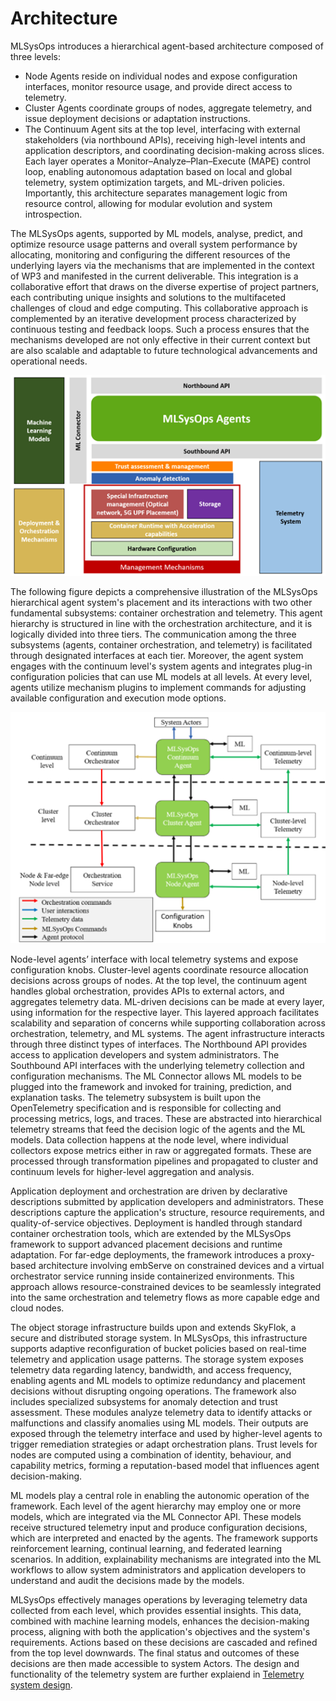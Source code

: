 # Architecture

MLSysOps introduces a hierarchical agent-based architecture composed of three levels:
- Node Agents reside on individual nodes and expose configuration interfaces, monitor resource usage, and provide direct
access to telemetry.
- Cluster Agents coordinate groups of nodes, aggregate telemetry, and issue deployment decisions or adaptation
instructions.
- The Continuum Agent sits at the top level, interfacing with external stakeholders (via northbound APIs), receiving
high-level intents and application descriptors, and coordinating decision-making across slices.
Each layer operates a Monitor–Analyze–Plan–Execute (MAPE) control loop, enabling autonomous adaptation based on local
and global telemetry, system optimization targets, and ML-driven policies. Importantly, this architecture separates
management logic from resource control, allowing for modular evolution and system introspection.

The MLSysOps agents, supported by ML models, analyse, predict, and optimize resource usage patterns and overall system
performance by allocating, monitoring and configuring the different resources of the underlying layers via the
mechanisms that are implemented in the context of WP3 and manifested in the current deliverable. This integration is a
collaborative effort that draws on the diverse expertise of project partners, each contributing unique insights and
solutions to the multifaceted challenges of cloud and edge computing. This collaborative approach is complemented by an
iterative development process characterized by continuous testing and feedback loops. Such a process ensures that the
mechanisms developed are not only effective in their current context but are also scalable and adaptable to future
technological advancements and operational needs.

<img src="../../assets/img/arch.png" width="600"/>

The following figure depicts a comprehensive illustration of the MLSysOps hierarchical agent system's placement
and its interactions with two other fundamental subsystems: container orchestration and telemetry. This agent hierarchy
is structured in line with the orchestration architecture, and it is logically divided into three tiers. The
communication among the three subsystems (agents, container orchestration, and telemetry) is facilitated through
designated interfaces at each tier. Moreover, the agent system engages with the continuum level's system agents and
integrates plug-in configuration policies that can use ML models at all levels. At every level, agents utilize mechanism
plugins to implement commands for adjusting available configuration and execution mode options.

<img src="../../assets/img/high_level_arch.png" width="600"/>

Node-level agents’ interface with local telemetry systems and expose configuration knobs. Cluster-level agents
coordinate resource allocation decisions across groups of nodes. At the top level, the continuum agent handles global
orchestration, provides APIs to external actors, and aggregates telemetry data. ML-driven decisions can be made at every
layer, using information for the respective layer. This layered approach facilitates scalability and separation of
concerns while supporting collaboration across orchestration, telemetry, and ML systems. The agent infrastructure
interacts through three distinct types of interfaces. The Northbound API provides access to application developers and
system administrators. The Southbound API interfaces with the underlying telemetry collection and configuration
mechanisms. The ML Connector allows ML models to be plugged into the framework and invoked for training, prediction, and
explanation tasks.
The telemetry subsystem is built upon the OpenTelemetry specification and is responsible for collecting and processing
metrics, logs, and traces. These are abstracted into hierarchical telemetry streams that feed the decision logic of the
agents and the ML models. Data collection happens at the node level, where individual collectors expose metrics either
in raw or aggregated formats. These are processed through transformation pipelines and propagated to cluster and
continuum levels for higher-level aggregation and analysis.

Application deployment and orchestration are driven by declarative descriptions submitted by application developers and
administrators. These descriptions capture the application's structure, resource requirements, and quality-of-service
objectives. Deployment is handled through standard container orchestration tools, which are extended by the MLSysOps
framework to support advanced placement decisions and runtime adaptation. For far-edge deployments, the framework
introduces a proxy-based architecture involving embServe on constrained devices and a virtual orchestrator service
running inside containerized environments. This approach allows resource-constrained devices to be seamlessly integrated
into the same orchestration and telemetry flows as more capable edge and cloud nodes.

The object storage infrastructure builds upon and extends SkyFlok, a secure and distributed storage system. In MLSysOps,
this infrastructure supports adaptive reconfiguration of bucket policies based on real-time telemetry and application
usage patterns. The storage system exposes telemetry data regarding latency, bandwidth, and access frequency, enabling
agents and ML models to optimize redundancy and placement decisions without disrupting ongoing operations.
The framework also includes specialized subsystems for anomaly detection and trust assessment. These modules analyze
telemetry data to identify attacks or malfunctions and classify anomalies using ML models. Their outputs are exposed
through the telemetry interface and used by higher-level agents to trigger remediation strategies or adapt orchestration
plans. Trust levels for nodes are computed using a combination of identity, behaviour, and capability metrics, forming a
reputation-based model that influences agent decision-making.

ML models play a central role in enabling the autonomic operation of the framework. Each level of the agent hierarchy
may employ one or more models, which are integrated via the ML Connector API. These models receive structured telemetry
input and produce configuration decisions, which are interpreted and enacted by the agents. The framework supports
reinforcement learning, continual learning, and federated learning scenarios. In addition, explainability mechanisms are
integrated into the ML workflows to allow system administrators and application developers to understand and audit the
decisions made by the models.

MLSysOps effectively manages operations by leveraging telemetry data collected from each level, which provides essential
insights. This data, combined with machine learning models, enhances the decision-making process, aligning with both the
application's objectives and the system's requirements. Actions based on these decisions are cascaded and refined from
the top level downwards. The final status and outcomes of these decisions are then made accessible to system Actors. The
design and functionality of the telemetry system are further explaiend in [Telemetry system design](design/telemetry).
